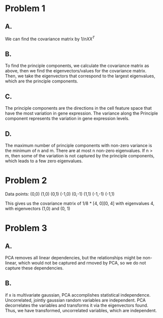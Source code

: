 # Problem 1
## A.
We can find the covariance matrix by $1/n X X^T$

## B.
To find the principle components, we calculate the covariance matrix as above, then we find the eigenvectors/values for the covariance matrix. Then, we take the eigenvectors that correspond to the largest eigenvalues, which are the principle components.

## C.
The principle components are the directions in the cell feature space that have the most variation in gene expression. The variance along the Principle component represents the variation in gene expression levels.

## D.
The maximum number of principle components with non-zero variance is the minimum of n and m. There are at most n non-zero eigenvalues. If n > m, then some of the variation is not captured by the principle components, which leads to a few zero eigenvalues.

# Problem 2
Data points:
(0,0)
(1,0)
(0,1)
(-1,0)
(0,-1)
(1,1)
(-1,-1)
(-1,1)

This gives us the covariance matrix of 1/8 * [4, 0][0, 4] with eigenvalues 4, with eigenvectors (1,0) and (0, 1)

# Problem 3
## A.
PCA removes all linear dependencies, but the relationships might be non-linear, which would not be captured and rmoved by PCA, so we do not capture these dependencies. 

## B.
if x is multivariate gaussian, PCA accomplishes statistical independence. Uncorrelated, jointly gaussian random variables are independent. PCA decorrelates the variables and transforms it via the eigenvectors found. Thus, we have transformed, uncorrelated variables, which are independent. 

